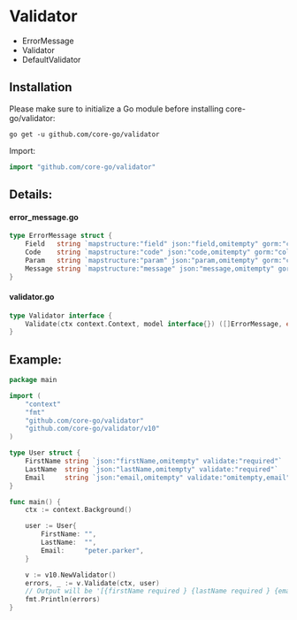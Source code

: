 # Validator
- ErrorMessage
- Validator
- DefaultValidator

## Installation

Please make sure to initialize a Go module before installing core-go/validator:

```shell
go get -u github.com/core-go/validator
```

Import:

```go
import "github.com/core-go/validator"
```

## Details:
#### error_message.go
```go
type ErrorMessage struct {
	Field   string `mapstructure:"field" json:"field,omitempty" gorm:"column:field" bson:"field,omitempty" dynamodbav:"field,omitempty" firestore:"field,omitempty"`
	Code    string `mapstructure:"code" json:"code,omitempty" gorm:"column:code" bson:"code,omitempty" dynamodbav:"code,omitempty" firestore:"code,omitempty"`
	Param   string `mapstructure:"param" json:"param,omitempty" gorm:"column:param" bson:"param,omitempty" dynamodbav:"param,omitempty" firestore:"param,omitempty"`
	Message string `mapstructure:"message" json:"message,omitempty" gorm:"column:message" bson:"message,omitempty" dynamodbav:"message,omitempty" firestore:"message,omitempty"`
}
```

#### validator.go
```go
type Validator interface {
	Validate(ctx context.Context, model interface{}) ([]ErrorMessage, error)
}
```

## Example:
```go
package main

import (
	"context"
	"fmt"
	"github.com/core-go/validator"
	"github.com/core-go/validator/v10"
)

type User struct {
	FirstName string `json:"firstName,omitempty" validate:"required"`
	LastName  string `json:"lastName,omitempty" validate:"required"`
	Email     string `json:"email,omitempty" validate:"omitempty,email"`
}

func main() {
	ctx := context.Background()

	user := User{
		FirstName: "",
		LastName:  "",
		Email:     "peter.parker",
	}

	v := v10.NewValidator()
	errors, _ := v.Validate(ctx, user)
	// Output will be '[{firstName required } {lastName required } {email email }]'
	fmt.Println(errors)
}
```
